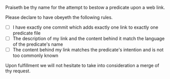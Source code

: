 Praiseth be thy name for the attempt to bestow a predicate upon a web link.

Please declare to have obeyeth the following rules.

* [ ] I have exactly one commit which adds exactly one link to exactly one predicate file
* [ ] The description of my link and the content behind it match the language of the predicate's name
* [ ] The content behind my link matches the predicate's intention and is not too commonly known

 Upon fulfillment we will not hesitate to take into consideration a merge of thy request.
